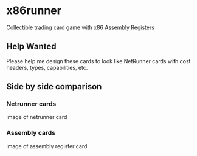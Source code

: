 # x86runner
Collectible trading card game with x86 Assembly Registers

## Help Wanted
Please help me design these cards to look like NetRunner cards with cost headers, types, capabilities, etc.

## Side by side comparison

### Netrunner cards

image of netrunner card

### Assembly cards

image of assembly register card
